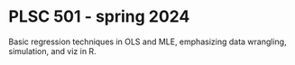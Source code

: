# PLSC 501 - spring 2024

Basic regression techniques in OLS and MLE, emphasizing data wrangling, simulation, and viz in R.
